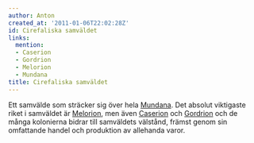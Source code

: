 ```yaml
---
author: Anton
created_at: '2011-01-06T22:02:28Z'
id: Cirefaliska samväldet
links:
  mention:
  - Caserion
  - Gordrion
  - Melorion
  - Mundana
title: Cirefaliska samväldet
---
```


Ett samvälde som sträcker sig över hela [Mundana]. Det absolut viktigaste riket i samväldet är
[Melorion], men även [Caserion] och [Gordrion] och de många kolonierna bidrar till samväldets
välstånd, främst genom sin omfattande handel och produktion av allehanda varor.

  [Mundana]: Mundana
  [Melorion]: Melorion
  [Caserion]: Caserion
  [Gordrion]: Gordrion
